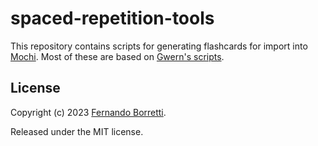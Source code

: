 # spaced-repetition-tools

This repository contains scripts for generating flashcards for import into [Mochi][mochi]. Most of these are based on [Gwern's scripts][gwern].

[mochi]: https://mochi.cards/
[gwern]: https://gwern.net/spaced-repetition

## License

Copyright (c) 2023 [Fernando Borretti](https://borretti.me/).

Released under the MIT license.
